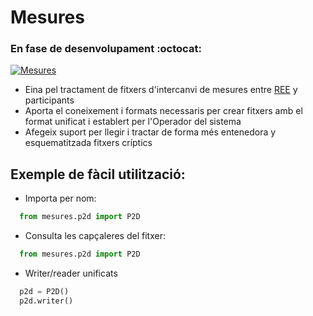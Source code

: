 # Mesures

### En fase de desenvolupament :octocat:
[![Mesures](https://img.shields.io/badge/version-0.0.1-blue.svg)](https://github.com/gisce/mesures/edit/master/README.md)

- Eina pel tractament de fitxers d'intercanvi de mesures entre [REE](https://www.ree.es) y participants
- Aporta el coneixement i formats necessaris per crear fitxers amb el format unificat i establert per l'Operador del sistema
- Afegeix suport per llegir i tractar de forma més entenedora y esquematitzada fitxers críptics

## Exemple de fàcil utilització:

- Importa per nom:
```python
  from mesures.p2d import P2D
```

- Consulta les capçaleres del fitxer:
```python
  from mesures.p2d import P2D
```

- Writer/reader unificats
```python
  p2d = P2D()
  p2d.writer()
```
